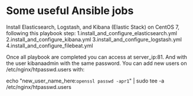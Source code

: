 # Some useful Ansible jobs
Install Elasticsearch, Logstash, and Kibana (Elastic Stack) on CentOS 7, following this playbook step:
1.install_and_configure_elasticsearch.yml
2.install_and_configure_kibana.yml
3.install_and_configure_logstash.yml
4.install_and_configure_filebeat.yml

Once all playbook are completed you can access at server_ip:81. And with the user kibanaadmin with the same password. You can add new users on /etc/nginx/htpasswd.users with:

echo "new_user_name_here:`openssl passwd -apr1`" | sudo tee -a /etc/nginx/htpasswd.users
